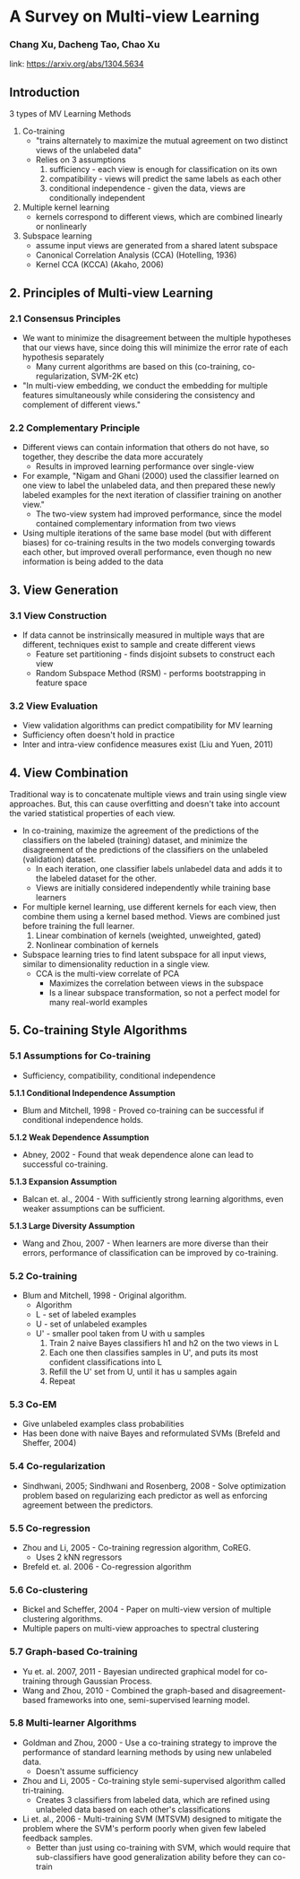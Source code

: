 # A Survey on Multi-view Learning
### Chang Xu, Dacheng Tao, Chao Xu
link: https://arxiv.org/abs/1304.5634

## Introduction
3 types of MV Learning Methods
1. Co-training
    - "trains alternately to maximize the mutual agreement on two distinct views of the unlabeled data"
    - Relies on 3 assumptions
        1. sufficiency - each view is enough for classification on its own
        2. compatibility - views will predict the same labels as each other
        3. conditional independence - given the data, views are conditionally independent
2. Multiple kernel learning
    - kernels correspond to different views, which are combined linearly or nonlinearly
3. Subspace learning
    - assume input views are generated from a shared latent subspace
    - Canonical Correlation Analysis (CCA) (Hotelling, 1936)
    - Kernel CCA (KCCA) (Akaho, 2006)

## 2. Principles of Multi-view Learning
### 2.1 Consensus Principles
- We want to minimize the disagreement between the multiple hypotheses that our views have, since doing
this will minimize the error rate of each hypothesis separately
    * Many current algorithms are based on this (co-training, co-regularization, SVM-2K etc)
- "In multi-view embedding, we conduct the embedding for multiple features simultaneously
while considering the consistency and complement of different views."

### 2.2 Complementary Principle
- Different views can contain information that others do not have, so together, they describe the
data more accurately
    * Results in improved learning performance over single-view
- For example, "Nigam and Ghani (2000) used the classifier learned on one view to label the unlabeled
data, and then prepared these newly labeled examples for the next iteration of classifier
training on another view."
    * The two-view system had improved performance, since the model contained complementary information from two views
- Using multiple iterations of the same base model (but with different biases) for co-training results in the two models converging towards each other, but improved overall performance, even though no new information is being added to the data

## 3. View Generation
### 3.1 View Construction
- If data cannot be instrinsically measured in multiple ways that are different, techniques exist to sample and create different views
    * Feature set partitioning - finds disjoint subsets to construct each view
    * Random Subspace Method (RSM) - performs bootstrapping in feature space

### 3.2 View Evaluation
- View validation algorithms can predict compatibility for MV learning
- Sufficiency often doesn't hold in practice
- Inter and intra-view confidence measures exist (Liu and Yuen, 2011)

## 4. View Combination
Traditional way is to concatenate multiple views and train using single view approaches. But, this can cause overfitting and doesn't take into account the varied statistical properties of each view.
- In co-training, maximize the agreement of the predictions of the classifiers on the labeled (training) dataset, and minimize the disagreement of the predictions of the classifiers on the unlabeled (validation) dataset.
    * In each iteration, one classifier labels unlabedel data and adds it to the labeled dataset for the other.
    * Views are initially considered independently while training base learners
- For multiple kernel learning, use different kernels for each view, then combine them using a kernel based method. Views are combined just before training the full learner.
    1. Linear combination of kernels (weighted, unweighted, gated)
    2. Nonlinear combination of kernels
- Subspace learning tries to find latent subspace for all input views, similar to dimensionality reduction in a single view.
    * CCA is the multi-view correlate of PCA
        * Maximizes the correlation between views in the subspace
        * Is a linear subspace transformation, so not a perfect model for many real-world examples

## 5. Co-training Style Algorithms
### 5.1 Assumptions for Co-training
- Sufficiency, compatibility, conditional independence

**5.1.1 Conditional Independence Assumption**

- Blum and Mitchell, 1998 - Proved co-training can be successful if conditional independence holds.

**5.1.2 Weak Dependence Assumption**

- Abney, 2002 - Found that weak dependence alone can lead to successful co-training.

**5.1.3 Expansion Assumption**

- Balcan et. al., 2004 - With sufficiently strong learning algorithms, even weaker assumptions can be sufficient.

**5.1.3 Large Diversity Assumption**

- Wang and Zhou, 2007 - When learners are more diverse than their errors, performance of classification can be improved by co-training.

### 5.2 Co-training
- Blum and Mitchell, 1998 - Original algorithm.
    * Algorithm
    * L - set of labeled examples
    * U - set of unlabeled examples
    * U' - smaller pool taken from U with u samples
        1. Train 2 naive Bayes classifiers h1 and h2 on the two views in L
        2. Each one then classifies samples in U', and puts its most confident classifications into L
        3. Refill the U' set from U, until it has u samples again
        4. Repeat

### 5.3 Co-EM
- Give unlabeled examples class probabilities
- Has been done with naive Bayes and reformulated SVMs (Brefeld and Sheffer, 2004)

### 5.4 Co-regularization
- Sindhwani, 2005; Sindhwani and Rosenberg, 2008 - Solve optimization problem based on regularizing each predictor as well as enforcing agreement between the predictors.

### 5.5 Co-regression
- Zhou and Li, 2005 - Co-training regression algorithm, CoREG.
    * Uses 2 kNN regressors
- Brefeld et. al. 2006 - Co-regression algorithm

### 5.6 Co-clustering
- Bickel and Scheffer, 2004 - Paper on multi-view version of multiple clustering algorithms.
- Multiple papers on multi-view approaches to spectral clustering

### 5.7 Graph-based Co-training
- Yu et. al. 2007, 2011 - Bayesian undirected graphical model for co-training through Gaussian Process.
- Wang and Zhou, 2010 - Combined the graph-based and disagreement-based frameworks into one, semi-supervised learning model.

### 5.8 Multi-learner Algorithms
- Goldman and Zhou, 2000 - Use a co-training strategy to improve the performance of standard learning methods by using new unlabeled data.
    * Doesn't assume sufficiency
- Zhou and Li, 2005 - Co-training style semi-supervised algorithm called tri-training.
    * Creates 3 classifiers from labeled data, which are refined using unlabeled data based on each other's classifications
- Li et. al., 2006 - Multi-training SVM (MTSVM) designed to mitigate the problem where the SVM's perform poorly when given few labeled feedback samples.
    * Better than just using co-training with SVM, which would require that sub-classifiers have good generalization ability before they can co-train
